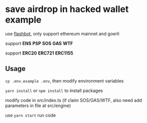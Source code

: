 # save airdrop in hacked wallet example

use [flashbot](https://github.com/flashbots/searcher-sponsored-tx), only support ethereum mainnet and goerli

support **ENS** **PSP** **SOS** **GAS** **WTF**

support **ERC20** **ERC721** **ERC1155**

## Usage

`cp .env.example .env`, then modify environment variables

`yarn install` or `npm install` to install packages

modify code in src/index.ts (if claim SOS/GAS/WTF, also need add parameters in file at src/engine)

use `yarn start` run code
